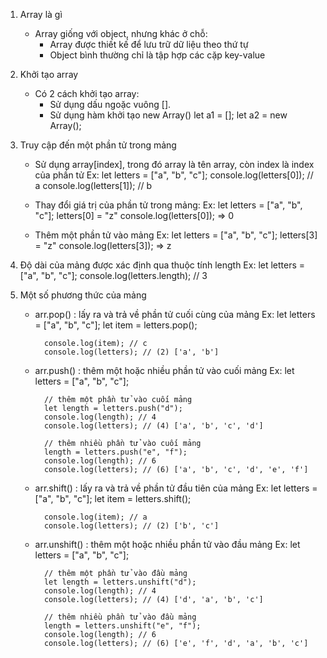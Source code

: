 1. Array là gì
    + Array giống với object, nhưng khác ở chỗ:
        - Array được thiết kế để lưu trữ dữ liệu theo thứ tự
        - Object bình thường chỉ là tập hợp các cặp key-value

2. Khởi tạo array
    + Có 2 cách khởi tạo array: 
        - Sử dụng dấu ngoặc vuông [].
        - Sử dụng hàm khởi tạo new Array()
            let a1 = [];
            let a2 = new Array();

3. Truy cập đến một phần tử trong mảng
    + Sử dụng array[index], trong đó array là tên array, còn index là index của phần tử
        Ex:
            let letters = ["a", "b", "c"];
            console.log(letters[0]); // a
            console.log(letters[1]); // b

    + Thay đổi giá trị của phần tử trong mảng:
        Ex:
            let letters = ["a", "b", "c"];
            letters[0] = "z"
            console.log(letters[0]); => 0
    
    + Thêm một phần tử vào mảng
        Ex:
            let letters = ["a", "b", "c"];
            letters[3] = "z"
            console.log(letters[3]); => z
    
4. Độ dài của mảng được xác định qua thuộc tính length
    Ex:
        let letters = ["a", "b", "c"];
        console.log(letters.length); // 3

5. Một số phương thức của mảng
    + arr.pop() : lấy ra và trả về phần tử cuối cùng của mảng
        Ex: 
            let letters = ["a", "b", "c"];
            let item = letters.pop();

            console.log(item); // c
            console.log(letters); // (2) ['a', 'b']

    + arr.push() : thêm một hoặc nhiều phần tử vào cuối mảng
        Ex:
            let letters = ["a", "b", "c"];

            // thêm một phần tử vào cuối mảng
            let length = letters.push("d");
            console.log(length); // 4
            console.log(letters); // (4) ['a', 'b', 'c', 'd']

            // thêm nhiều phần tử vào cuối mảng
            length = letters.push("e", "f");
            console.log(length); // 6
            console.log(letters); // (6) ['a', 'b', 'c', 'd', 'e', 'f']

    + arr.shift() : lấy ra và trả về phần tử đầu tiên của mảng
        Ex: 
            let letters = ["a", "b", "c"];
            let item = letters.shift();

            console.log(item); // a
            console.log(letters); // (2) ['b', 'c']

    + arr.unshift() : thêm một hoặc nhiều phần tử vào đầu mảng
        Ex:
            let letters = ["a", "b", "c"];
            
            // thêm một phần tử vào đầu mảng
            let length = letters.unshift("d");
            console.log(length); // 4
            console.log(letters); // (4) ['d', 'a', 'b', 'c']

            // thêm nhiều phần tử vào đầu mảng
            length = letters.unshift("e", "f");
            console.log(length); // 6
            console.log(letters); // (6) ['e', 'f', 'd', 'a', 'b', 'c']


